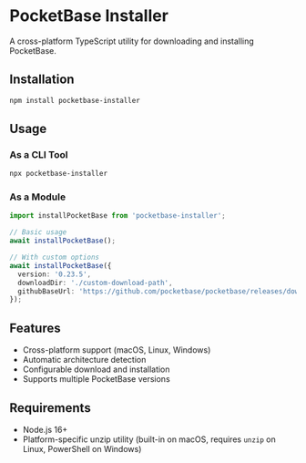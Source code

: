 # PocketBase Installer

A cross-platform TypeScript utility for downloading and installing PocketBase.

## Installation

```bash
npm install pocketbase-installer
```

## Usage

### As a CLI Tool

```bash
npx pocketbase-installer
```

### As a Module

```typescript
import installPocketBase from 'pocketbase-installer';

// Basic usage
await installPocketBase();

// With custom options
await installPocketBase({
  version: '0.23.5',
  downloadDir: './custom-download-path',
  githubBaseUrl: 'https://github.com/pocketbase/pocketbase/releases/download'
});
```

## Features

- Cross-platform support (macOS, Linux, Windows)
- Automatic architecture detection
- Configurable download and installation
- Supports multiple PocketBase versions

## Requirements

- Node.js 16+
- Platform-specific unzip utility (built-in on macOS, requires `unzip` on Linux, PowerShell on Windows)
